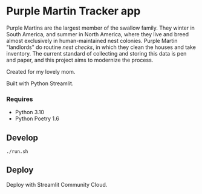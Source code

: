 # Purple Martin Tracker app

Purple Martins are the largest member of the swallow family. They winter in South America, and summer in North America, where they live and breed almost exclusively in human-maintained nest colonies. Purple Martin "landlords" do routine *nest checks*, in which they clean the houses and take inventory. The current standard of collecting and storing this data is pen and paper, and this project aims to modernize the process.

Created for my lovely mom.

Built with Python Streamlit.  

### Requires

- Python 3.10
- Python Poetry 1.6

## Develop

```shell
./run.sh
```

## Deploy

Deploy with Streamlit Community Cloud.
